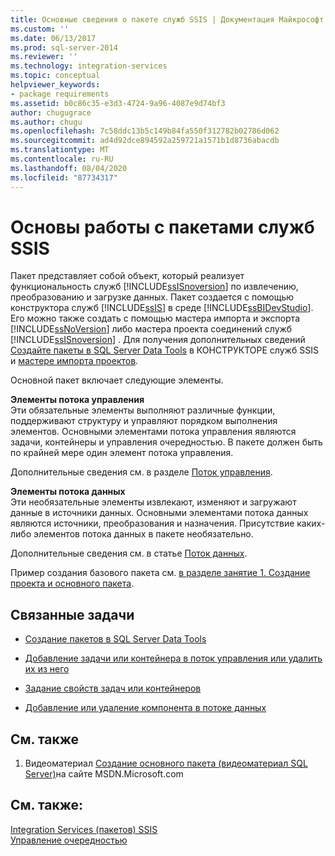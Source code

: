 ```yaml
---
title: Основные сведения о пакете служб SSIS | Документация Майкрософт
ms.custom: ''
ms.date: 06/13/2017
ms.prod: sql-server-2014
ms.reviewer: ''
ms.technology: integration-services
ms.topic: conceptual
helpviewer_keywords:
- package requirements
ms.assetid: b0c86c35-e3d3-4724-9a96-4087e9d74bf3
author: chugugrace
ms.author: chugu
ms.openlocfilehash: 7c58ddc13b5c149b84fa550f312782b02786d062
ms.sourcegitcommit: ad4d92dce894592a259721a1571b1d8736abacdb
ms.translationtype: MT
ms.contentlocale: ru-RU
ms.lasthandoff: 08/04/2020
ms.locfileid: "87734317"
---
```

# <a name="ssis-package-essentials"></a>Основы работы с пакетами служб SSIS
  Пакет представляет собой объект, который реализует функциональность служб [!INCLUDE[ssISnoversion](../includes/ssisnoversion-md.md)] по извлечению, преобразованию и загрузке данных. Пакет создается с помощью конструктора служб [!INCLUDE[ssIS](../includes/ssis-md.md)] в среде [!INCLUDE[ssBIDevStudio](../includes/ssbidevstudio-md.md)]. Его можно также создать с помощью мастера импорта и экспорта [!INCLUDE[ssNoVersion](../includes/ssnoversion-md.md)] либо мастера проекта соединений служб [!INCLUDE[ssISnoversion](../includes/ssisnoversion-md.md)] . Для получения дополнительных сведений [Создайте пакеты в SQL Server Data Tools](create-packages-in-sql-server-data-tools.md) в КОНСТРУКТОРЕ служб SSIS и [мастере импорта проектов](../../2014/integration-services/import-project-wizard.md).  
  
 Основной пакет включает следующие элементы.  
  
 **Элементы потока управления**  
 Эти обязательные элементы выполняют различные функции, поддерживают структуру и управляют порядком выполнения элементов. Основными элементами потока управления являются задачи, контейнеры и управления очередностью. В пакете должен быть по крайней мере один элемент потока управления.  
  
 Дополнительные сведения см. в разделе [Поток управления](control-flow/control-flow.md).  
  
 **Элементы потока данных**  
 Эти необязательные элементы извлекают, изменяют и загружают данные в источники данных. Основными элементами потока данных являются источники, преобразования и назначения. Присутствие каких-либо элементов потока данных в пакете необязательно.  
  
 Дополнительные сведения см. в статье [Поток данных](data-flow/data-flow.md).  
  
 Пример создания базового пакета см. [в разделе занятие 1. Создание проекта и основного пакета](lesson-1-create-a-project-and-basic-package-with-ssis.md).  
  
## <a name="related-tasks"></a>Связанные задачи  
  
-   [Создание пакетов в SQL Server Data Tools](create-packages-in-sql-server-data-tools.md)  
  
-   [Добавление задачи или контейнера в поток управления или удалить их из него](control-flow/add-or-delete-a-task-or-a-container-in-a-control-flow.md)  
  
-   [Задание свойств задач или контейнеров](../../2014/integration-services/set-the-properties-of-a-task-or-container.md)  
  
-   [Добавление или удаление компонента в потоке данных](data-flow/add-or-delete-a-component-in-a-data-flow.md)  
  
## <a name="related-content"></a>См. также  
  
1.  Видеоматериал [Создание основного пакета (видеоматериал SQL Server)](https://go.microsoft.com/fwlink/?LinkId=131023)на сайте MSDN.Microsoft.com  
  
## <a name="see-also"></a>См. также:  
 [Integration Services &#40;пакетов&#41; SSIS](../../2014/integration-services/integration-services-ssis-packages.md)   
 [Управление очередностью](control-flow/precedence-constraints.md)  
  
  
